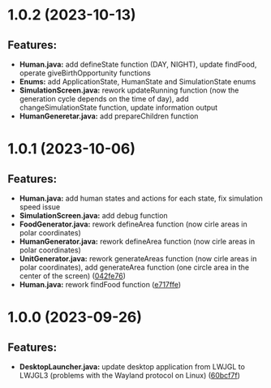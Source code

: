 # 1.0.2 (2023-10-13)
## Features:
* **Human.java:** add defineState function (DAY, NIGHT), update findFood, operate giveBirthOpportunity functions
* **Enums:** add ApplicationState, HumanState and SimulationState enums
* **SimulationScreen.java:** rework updateRunning function (now the generation cycle depends on the time of day), add changeSimulationState function,  update information output
* **HumanGeneretar.java:** add prepareChildren function


# 1.0.1 (2023-10-06)
## Features: 
* **Human.java:** add human states and actions for each state, fix simulation speed issue
* **SimulationScreen.java:** add debug function
* **FoodGenerator.java:** rework defineArea function (now cirle areas in polar coordinates)
* **HumanGenerator.java:** rework defineArea function (now cirle areas in polar coordinates)
* **UnitGenerator.java:** rework generateAreas function (now cirle areas in polar coordinates), add generateArea function (one circle area in the center of the screen)
([042fe76](https://github.com/Y0gu4t/Evolved/commit/042fe7675cc641b1889124b177452d685a124284))
* **Human.java:** rework findFood function ([e717ffe](https://github.com/Y0gu4t/Evolved/commit/e717ffe72913613eb05f4931f3be6cfa212a58ec))

# 1.0.0 (2023-09-26)
## Features: 
* **DesktopLauncher.java:** update desktop application from LWJGL to LWJGL3 (problems with the Wayland protocol on Linux) ([60bcf7f](https://github.com/Y0gu4t/Evolved/commit/60bcf7fcee2218032ee34e294a683a190f510157))